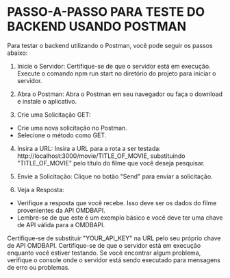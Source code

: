 # PASSO-A-PASSO PARA TESTE DO BACKEND USANDO POSTMAN

Para testar o backend utilizando o Postman, você pode seguir os passos abaixo:

1. Inicie o Servidor:
   Certifique-se de que o servidor está em execução. Execute o comando npm run start no diretório do projeto para iniciar o servidor.

2. Abra o Postman:
   Abra o Postman em seu navegador ou faça o download e instale o aplicativo.

3. Crie uma Solicitação GET:

- Crie uma nova solicitação no Postman.
- Selecione o método como GET.

4. Insira a URL:
   Insira a URL para a rota a ser testada: http://localhost:3000/movie/TITLE_OF_MOVIE, substituindo "TITLE_OF_MOVIE" pelo título do filme que você deseja pesquisar.

5. Envie a Solicitação:
   Clique no botão "Send" para enviar a solicitação.

6. Veja a Resposta:

- Verifique a resposta que você recebe. Isso deve ser os dados do filme provenientes da API OMDBAPI.
- Lembre-se de que este é um exemplo básico e você deve ter uma chave de API válida para a OMDBAPI.

Certifique-se de substituir "YOUR_API_KEY" na URL pelo seu próprio chave de API OMDBAPI.
Certifique-se de que o servidor está em execução enquanto você estiver testando.
Se você encontrar algum problema, verifique o console onde o servidor está sendo executado para mensagens de erro ou problemas.

#

#
